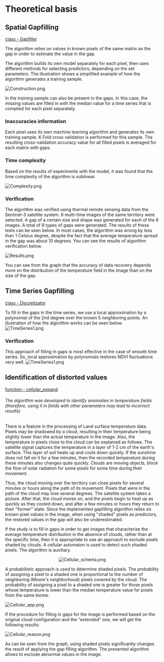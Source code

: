 # Theoretical basis

## Spatial Gapfilling
[class - Gapfiller](https://github.com/Dreamlone/SSGP-toolbox/blob/master/SSGPToolbox/Gapfiller.py)

The algorithm relies on values in known pixels of the same matrix as the gap in order to estimate the value in the gap.

The algorithm builds its own model separately for each pixel, then uses different methods for selecting predictors, depending on the set parameters. The illustration shows a simplified example of how the algorithm generates a training sample.

![Construction.png](https://raw.githubusercontent.com/Dreamlone/SSGP-toolbox/master/Supplementary/images/rm_3_Construction.png)

In the training sample can also be present in the gaps. In this case, the missing values are filled in with the median value for a time series that is compiled for each pixel separately.

### Inaccuracies information 

Each pixel uses its own machine learning algorithm and generates its own training sample. K Fold cross validation is performed for this sample. The resulting cross-validation accuracy value for all filled pixels is averaged for each matrix with gaps.

### Time complexity

Based on the results of experiments with the model, it was found that the time complexity of the algorithm is sublinear.

![Complexity.png](https://raw.githubusercontent.com/Dreamlone/SSGP-toolbox/master/Supplementary/images/rm_4_Complexity.png)

### Verification

The algorithm was verified using thermal remote sensing data from the Sentinel-3 satellite system. 6 multi-time images of the same territory were selected. A gap of a certain size and shape was generated for each of the 6 images. A total of 8 types of gaps were generated. The results of these tests can be seen below. In most cases, the algorithm was wrong by less than 1 Celsius degree, despite the fact that the average temperature spread in the gap was about 10 degrees. You can see the results of algorithm verification below.

![Results.png](https://raw.githubusercontent.com/Dreamlone/SSGP-toolbox/master/Supplementary/images/rm_5_Results.png)

You can see from the graph that the accuracy of data recovery depends more on the distribution of the temperature field in the image than on the size of the gap.

## Time Series Gapfilling
[class - Discretizator](https://github.com/Dreamlone/SSGP-toolbox/blob/master/SSGPToolbox/TimeSeries.py)

To fill in the gaps in the time series, we use a local approximation by a polynomial of the 2nd degree over the known 5 neighboring points. An illustration of how the algorithm works can be seen below.
![TimeSeries1.png](https://raw.githubusercontent.com/Dreamlone/SSGP-toolbox/master/Supplementary/images/rm_7_TS.png)

### Verification
This approach of filling in gaps is most effective in the case of smooth time series. So, local approximation by polynomials restores NDVI fluctuations very well.
![TimeSeries1.png](https://raw.githubusercontent.com/Dreamlone/SSGP-toolbox/master/Supplementary/images/rm_8_TS.png)

## Identification of distorted values
[function - cellular_expand](https://github.com/Dreamlone/SSGP-toolbox/blob/master/SSGPToolbox/Preparators/common_functions.py)

###### The algorithm was developed to identify anomalies in temperature fields (therefore, using it in fields with other parameters may lead to incorrect results)

There is a feature in the processing of Land surface temperature data. Pixels may be shadowed by a cloud, resulting in their temperature being slightly lower than the actual temperature in the image. Also, the temperature in pixels close to the cloud can be explained as follows. The satellite signal captures the temperature in a layer of 1-2 cm of the earth's surface. This layer of soil heats up and cools down quickly. If the sunshine does not fall on it for a few minutes, then the recorded temperature during these minutes also changes quite quickly. Clouds are moving objects, block the flow of solar radiation for some pixels for some time during their movement. 

Thus, the cloud moving over the territory can close pixels for several minutes or hours along the path of its movement. Pixels that were in the path of the cloud may lose several degrees. The satellite system takes a picture. After that, the cloud moves on, and the pixels begin to heat up as quickly as they cooled down, and after a few minutes or hours they return to their "former" state. Since the implemented gapfilling algorithm relies on known pixel values in the image, when using "shaded" pixels as predictors, the restored values in the gap will also be underestimated. 

If the study is to fill in gaps in order to get images that characterize the average temperature distribution in the absence of clouds, rather than at the specific time, then it is appropriate to use an approach to exclude pixels shaded by clouds. A cellular automaton is used to detect such shaded pixels. The algorithm is auxiliary.

<div align="center">
    
![Cellular_schema.png](https://raw.githubusercontent.com/Dreamlone/SSGP-toolbox/master/Supplementary/images/rm_9_cellular.png)

</div>


A probabilistic approach is used to determine shaded pixels. The probability of assigning a pixel to a shaded one is proportional to the number of neighboring (Moore's neighborhood) pixels covered by the cloud. The probability of assigning a pixel to a shaded one is greater for those pixels whose temperature is lower than the median temperature value for pixels from the same biome.

![Cellular_app.png](https://raw.githubusercontent.com/Dreamlone/SSGP-toolbox/master/Supplementary/images/rm_10_cellular.png)

If the procedure for filling in gaps for the image is performed based on the original cloud configuration and the "extended" one, we will get the following results:

![Cellular_reason.png](https://raw.githubusercontent.com/Dreamlone/SSGP-toolbox/master/Supplementary/images/rm_11_cellular.png)

As can be seen from the graph, using shaded pixels significantly changes the result of applying the gap filling algorithm. The presented algorithm allows to exclude abnormal values in the image.
